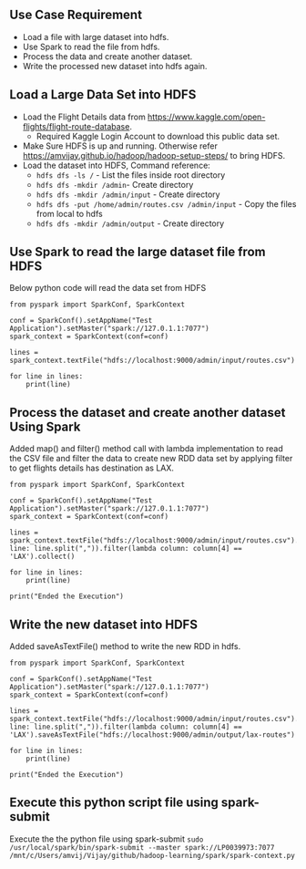 ## Use Case Requirement
* Load a file with large dataset into hdfs.
* Use Spark to read the file from hdfs.
* Process the data and create another dataset.
* Write the processed new dataset into hdfs again.

## Load a Large Data Set into HDFS
* Load the Flight Details data from https://www.kaggle.com/open-flights/flight-route-database. 
	* Required Kaggle Login Account to download this public data set.
* Make Sure HDFS is up and running. Otherwise refer https://amvijay.github.io/hadoop/hadoop-setup-steps/ to bring HDFS.
* Load the dataset into HDFS, Command reference: 
	* `hdfs dfs -ls /` - List the files inside root directory
	* `hdfs dfs -mkdir /admin`- Create directory 
	* `hdfs dfs -mkdir /admin/input` - Create directory
	* `hdfs dfs -put /home/admin/routes.csv /admin/input` - Copy the files from local to hdfs
	* `hdfs dfs -mkdir /admin/output` - Create directory

## Use Spark to read the large dataset file from HDFS
Below python code will read the data set from HDFS
```
from pyspark import SparkConf, SparkContext

conf = SparkConf().setAppName("Test Application").setMaster("spark://127.0.1.1:7077")
spark_context = SparkContext(conf=conf)

lines = spark_context.textFile("hdfs://localhost:9000/admin/input/routes.csv")

for line in lines:
    print(line)

```

## Process the dataset and create another dataset Using Spark
Added map() and filter() method call with lambda implementation to read the CSV file and filter the data to create new RDD data set by applying filter to get flights details has destination as LAX.
```
from pyspark import SparkConf, SparkContext

conf = SparkConf().setAppName("Test Application").setMaster("spark://127.0.1.1:7077")
spark_context = SparkContext(conf=conf)

lines = spark_context.textFile("hdfs://localhost:9000/admin/input/routes.csv").map(lambda line: line.split(",")).filter(lambda column: column[4] == 'LAX').collect()

for line in lines:
    print(line)

print("Ended the Execution")
```

## Write the new dataset into HDFS
Added saveAsTextFile() method to write the new RDD in hdfs.
```
from pyspark import SparkConf, SparkContext

conf = SparkConf().setAppName("Test Application").setMaster("spark://127.0.1.1:7077")
spark_context = SparkContext(conf=conf)

lines = spark_context.textFile("hdfs://localhost:9000/admin/input/routes.csv").map(lambda line: line.split(",")).filter(lambda column: column[4] == 'LAX').saveAsTextFile("hdfs://localhost:9000/admin/output/lax-routes")

for line in lines:
    print(line)

print("Ended the Execution")
```

## Execute this python script file using spark-submit
Execute the the python file using spark-submit
`sudo /usr/local/spark/bin/spark-submit --master spark://LP0039973:7077 /mnt/c/Users/amvij/Vijay/github/hadoop-learning/spark/spark-context.py`
